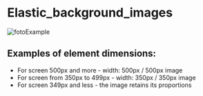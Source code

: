# Elastic_background_images

![fotoExample](https://user-images.githubusercontent.com/48514587/172993795-1adfdb4c-dd77-4610-91bc-4b07f7988f67.png)

## Examples of element dimensions:
- For screen 500px and more - width: 500px / 500px image
- For screen from 350px to 499px - width: 350px / 350px image
- For screen 349px and less - the image retains its proportions
